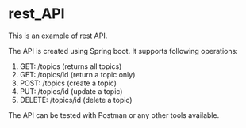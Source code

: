 # rest_API

This is an example of rest API.

The API is created using Spring boot. It supports following operations:
1. GET: /topics
   (returns all topics)
2. GET: /topics/id
   (return a topic only)
4. POST: /topics
   (create a topic)
5. PUT: /topics/id
   (update a topic)
6. DELETE: /topics/id
   (delete a topic)

The API can be tested with Postman or any other tools available.
